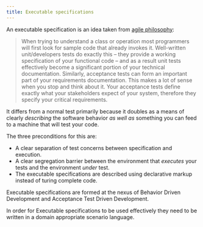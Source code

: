 ```yaml
---
title: Executable specifications
---
```


An executable specification is an idea taken from
[agile philosophy](https://agilemodeling.com/essays/executablespecifications.html):

>When trying to understand a class or operation most programmers will first look for sample code that already invokes it. Well-written unit/developers tests do exactly this – they provide a working specification of your functional code – and as a result unit tests effectively become a significant portion of your technical documentation. Similarly, acceptance tests can form an important part of your requirements documentation. This makes a lot of sense when you stop and think about it. Your acceptance tests define exactly what your stakeholders expect of your system, therefore they specify your critical requirements.

It differs from a normal test primarily because it doubles as a means of clearly *describing*
the software behavior *as well as* something you can feed to a machine that will
test your code.

The three preconditions for this are:

* A clear separation of test concerns between specification and execution.
* A clear segregation barrier between the environment that *executes* your tests and the environment *under* test.
* The executable specifications are described using declarative markup instead of turing complete code.

Executable specifications are formed at the nexus of Behavior Driven Development and Acceptance Test Driven Development.

In order for Executable specifications to be used effectively they need to be written in a domain appropriate scenario language.
